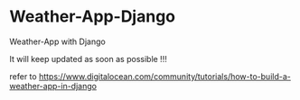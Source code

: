 # Weather-App-Django

Weather-App with Django

It will keep updated as soon as possible !!!

refer to https://www.digitalocean.com/community/tutorials/how-to-build-a-weather-app-in-django
